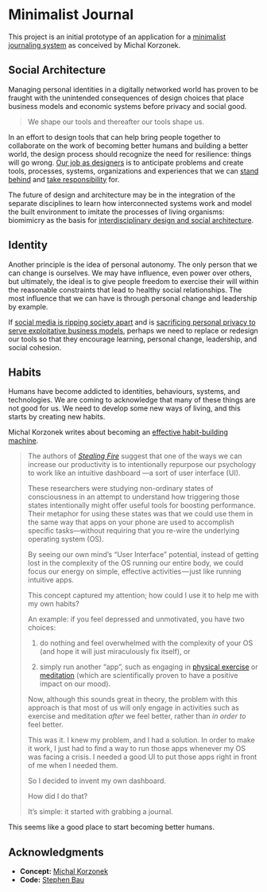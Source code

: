 # Minimalist Journal

This project is an initial prototype of an application for a [minimalist journaling system](https://betterhumans.coach.me/draft-how-to-hack-your-brain-to-achieve-consistency-that-lasts-7f5fdc520d28?source=linkShare-519fb4cbab29-1532352517) as conceived by Michal Korzonek.

## Social Architecture

Managing personal identities in a digitally networked world has proven to be fraught with the unintended consequences of design choices that place business models and economic systems before privacy and social good.

> We shape our tools and thereafter our tools shape us.

In an effort to design tools that can help bring people together to collaborate on the work of becoming better humans and building a better world, the design process should recognize the need for resilience: things will go wrong. [Our job as designers](https://medium.com/@tubikstudio/design-is-a-job-30-honest-quotes-by-mike-monteiro-41e44e307950) is to anticipate problems and create tools, processes, systems, organizations and experiences that we can [stand behind](https://www.intercom.com/blog/mule-design-mike-monteiro/) and [take responsibility](https://muledesign.com/2017/07/a-designers-code-of-ethics) for.

The future of design and architecture may be in the integration of the separate disciplines to learn how interconnected systems work and model the built environment to imitate the processes of living organisms: biomimicry as the basis for [interdisciplinary design and social architecture](https://medium.com/threeprogress/interdisciplinary-design-and-social-architecture-aff5eb766efa).

## Identity

Another principle is the idea of personal autonomy. The only person that we can change is ourselves. We may have influence, even power over others, but ultimately, the ideal is to give people freedom to exercise their will within the reasonable constraints that lead to healthy social relationships. The most influence that we can have is through personal change and leadership by example.

If [social media is ripping society apart](https://www.theverge.com/2017/12/11/16761016/former-facebook-exec-ripping-apart-society) and is [sacrificing personal privacy to serve exploitative business models](https://www.fastcompany.com/3033414/mit-wants-you-to-own-your-own-data-not-give-it-away), perhaps we need to replace or redesign our tools so that they encourage learning, personal change, leadership, and social cohesion.

## Habits

Humans have become addicted to identities, behaviours, systems, and technologies. We are coming to acknowledge that many of these things are not good for us. We need to develop some new ways of living, and this starts by creating new habits.

Michal Korzonek writes about becoming an [effective habit-building machine](https://betterhumans.coach.me/draft-how-to-hack-your-brain-to-achieve-consistency-that-lasts-7f5fdc520d28).

> The authors of [*Stealing Fire*](http://stealingfirebook.com/) suggest that one of the ways we can increase our productivity is to intentionally repurpose our psychology to work like an intuitive dashboard —a sort of user interface (UI).
>
> These researchers were studying non-ordinary states of consciousness in an attempt to understand how triggering those states intentionally might offer useful tools for boosting performance. Their metaphor for using these states was that we could use them in the same way that apps on your phone are used to accomplish specific tasks—without requiring that you re-wire the underlying operating system (OS).
>
> By seeing our own mind’s “User Interface” potential, instead of getting lost in the complexity of the OS running our entire body, we could focus our energy on simple, effective activities — just like running intuitive apps.
>
> This concept captured my attention; how could I use it to help me with my own habits?
>
> An example: if you feel depressed and unmotivated, you have two choices:
>
> 1. do nothing and feel overwhelmed with the complexity of your OS (and hope it will just miraculously fix itself), or
>
> 2. simply run another “app”, such as engaging in [physical exercise](https://www.cambridge.org/core/journals/public-health-nutrition/article/influence-of-physical-activity-on-mental-wellbeing/3C363AEECE5C8CAC490A585BA29E6BF8) or [meditation](https://www.psychologytoday.com/us/blog/feeling-it/201309/20-scientific-reasons-start-meditating-today) (which are scientifically proven to have a positive impact on our mood).
>
> Now, although this sounds great in theory, the problem with this approach is that most of us will only engage in activities such as exercise and meditation *after* we feel better, rather than *in order to* feel better.
>
> This was it. I knew my problem, and I had a solution. In order to make it work, I just had to find a way to run those apps whenever my OS was facing a crisis. I needed a good UI to put those apps right in front of me when I needed them.
>
> So I decided to invent my own dashboard.
>
> How did I do that?
>
> It’s simple: it started with grabbing a journal.

This seems like a good place to start becoming better humans.

## Acknowledgments

- **Concept:** [Michal Korzonek](https://betterhumans.coach.me/draft-how-to-hack-your-brain-to-achieve-consistency-that-lasts-7f5fdc520d28)
- **Code:** [Stephen Bau](https://medium.com/threeprogress/interdisciplinary-design-and-social-architecture-aff5eb766efa)
